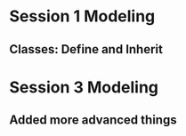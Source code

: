 # Session 1 Modeling
## Classes: Define and Inherit
# Session 3 Modeling
## Added more advanced things

